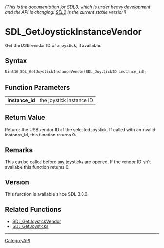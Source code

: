 ###### (This is the documentation for SDL3, which is under heavy development and the API is changing! [SDL2](https://wiki.libsdl.org/SDL2/) is the current stable version!)
# SDL_GetJoystickInstanceVendor

Get the USB vendor ID of a joystick, if available.

## Syntax

```c
Uint16 SDL_GetJoystickInstanceVendor(SDL_JoystickID instance_id);

```

## Function Parameters

|                     |                          |
| ------------------- | ------------------------ |
| **instance_id**     | the joystick instance ID |

## Return Value

Returns the USB vendor ID of the selected joystick. If called with an
invalid instance_id, this function returns 0.

## Remarks

This can be called before any joysticks are opened. If the vendor ID isn't
available this function returns 0.

## Version

This function is available since SDL 3.0.0.

## Related Functions

* [SDL_GetJoystickVendor](SDL_GetJoystickVendor)
* [SDL_GetJoysticks](SDL_GetJoysticks)

----
[CategoryAPI](CategoryAPI)

